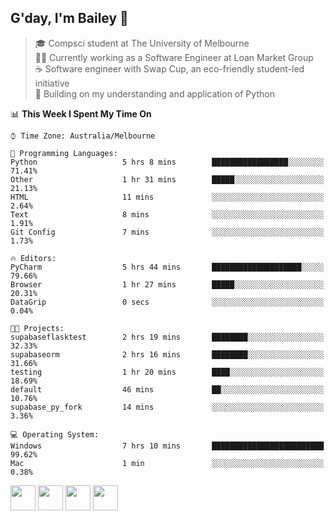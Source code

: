 ## G'day, I'm Bailey 👋

> 🎓 Compsci student at The University of Melbourne <br>
> 👨‍💻 Currently working as a Software Engineer at Loan Market Group <br>
> ☕️ Software engineer with Swap Cup, an eco-friendly student-led initiative <br>
> 🌱 Building on my understanding and application of Python

<!--START_SECTION:waka-->
📊 **This Week I Spent My Time On** 

```text
⌚︎ Time Zone: Australia/Melbourne

💬 Programming Languages: 
Python                   5 hrs 8 mins        █████████████████░░░░░░░░   71.41% 
Other                    1 hr 31 mins        █████░░░░░░░░░░░░░░░░░░░░   21.13% 
HTML                     11 mins             ░░░░░░░░░░░░░░░░░░░░░░░░░   2.64% 
Text                     8 mins              ░░░░░░░░░░░░░░░░░░░░░░░░░   1.91% 
Git Config               7 mins              ░░░░░░░░░░░░░░░░░░░░░░░░░   1.73%

🔥 Editors: 
PyCharm                  5 hrs 44 mins       ████████████████████░░░░░   79.66% 
Browser                  1 hr 27 mins        █████░░░░░░░░░░░░░░░░░░░░   20.31% 
DataGrip                 0 secs              ░░░░░░░░░░░░░░░░░░░░░░░░░   0.04%

🐱‍💻 Projects: 
supabaseflasktest        2 hrs 19 mins       ████████░░░░░░░░░░░░░░░░░   32.33% 
supabaseorm              2 hrs 16 mins       ████████░░░░░░░░░░░░░░░░░   31.66% 
testing                  1 hr 20 mins        ████░░░░░░░░░░░░░░░░░░░░░   18.69% 
default                  46 mins             ██░░░░░░░░░░░░░░░░░░░░░░░   10.76% 
supabase_py_fork         14 mins             ░░░░░░░░░░░░░░░░░░░░░░░░░   3.36%

💻 Operating System: 
Windows                  7 hrs 10 mins       █████████████████████████   99.62% 
Mac                      1 min               ░░░░░░░░░░░░░░░░░░░░░░░░░   0.38%

```


<!--END_SECTION:waka-->

[<img height="40px" src="https://img.icons8.com/ios-filled/2x/linkedin.png">](https://linkedin.com/in/baileybutler1)
[<img height="40px" src="https://img.icons8.com/ios-filled/2x/github.png">](https://github.com/baely)
[<img height="40px" src="https://img.icons8.com/ios-filled/2x/salesforce.png">](https://trailblazer.me/id/baileybutler)
[<img height="40px" src="https://img.icons8.com/ios-filled/2x/instagram.png">](https://instagram.com/bae1y)
